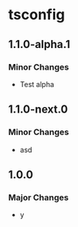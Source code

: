# tsconfig

## 1.1.0-alpha.1

### Minor Changes

- Test alpha

## 1.1.0-next.0

### Minor Changes

- asd

## 1.0.0

### Major Changes

- y
